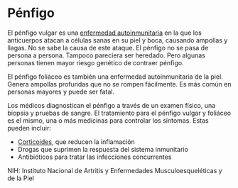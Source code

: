 Pénfigo
=======


El pénfigo vulgar es una [enfermedad autoinmunitaria](https://medlineplus.gov/spanish/autoimmunediseases.html) en la que los anticuerpos atacan a células sanas en su piel y boca, causando ampollas y llagas. No se sabe la causa de este ataque. El pénfigo no se pasa de persona a persona. Tampoco pareciera ser heredado. Pero algunas personas tienen mayor riesgo genético de contraer pénfigo.


El pénfigo foliáceo es también una enfermedad autoinmunitaria de la piel. Genera ampollas profundas que no se rompen fácilmente. Es más común en personas mayores y puede ser fatal.


Los médicos diagnostican el pénfigo a través de un examen físico, una biopsia y pruebas de sangre. El tratamiento para el pénfigo vulgar y foliáceo es el mismo, una o más medicinas para controlar los síntomas. Estas pueden incluir:


* [Corticoides](https://medlineplus.gov/spanish/steroids.html), que reducen la inflamación
* Drogas que suprimen la respuesta del sistema inmunitario
* Antibióticos para tratar las infecciones concurrentes


NIH: Instituto Nacional de Artritis y Enfermedades Musculoesqueléticas y de la Piel

